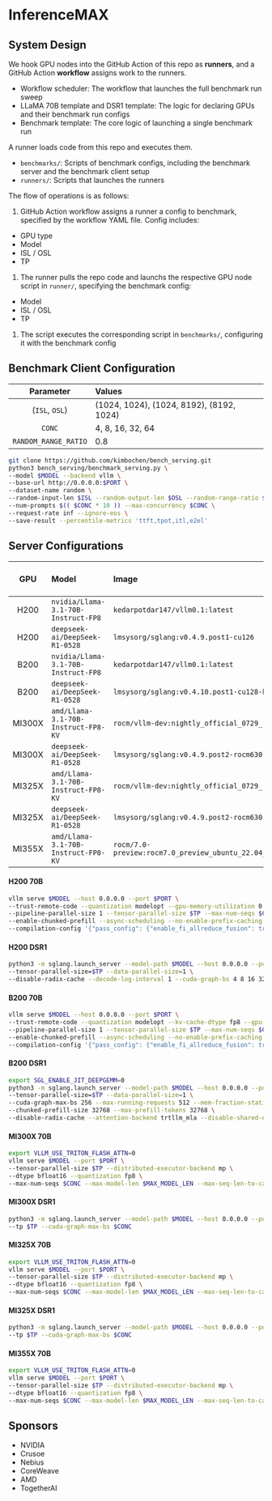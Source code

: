 # InferenceMAX


## System Design

We hook GPU nodes into the GitHub Action of this repo as **runners**, and a GitHub Action **workflow** assigns work to the runners.
- Workflow scheduler: The workflow that launches the full benchmark run sweep
- LLaMA 70B template and DSR1 template: The logic for declaring GPUs and their benchmark run configs
- Benchmark template: The core logic of launching a single benchmark run

A runner loads code from this repo and executes them.
- `benchmarks/`: Scripts of benchmark configs, including the benchmark server and the benchmark client setup
- `runners/`: Scripts that launches the runners

The flow of operations is as follows:
1. GitHub Action workflow assigns a runner a config to benchmark, specified by the workflow YAML file. Config includes:
  - GPU type
  - Model
  - ISL / OSL
  - TP
1. The runner pulls the repo code and launchs the respective GPU node script in `runner/`, specifying the benchmark config:
  - Model
  - ISL / OSL
  - TP
1. The script executes the corresponding script in `benchmarks/`, configuring it with the benchmark config


## Benchmark Client Configuration

| Parameter | Values |
| :-: | :- |
| (`ISL`, `OSL`) | (1024, 1024), (1024, 8192), (8192, 1024) |
| `CONC` | 4, 8, 16, 32, 64 |
| `RANDOM_RANGE_RATIO` | 0.8 |

```bash
git clone https://github.com/kimbochen/bench_serving.git 
python3 bench_serving/benchmark_serving.py \
--model $MODEL --backend vllm \
--base-url http://0.0.0.0:$PORT \
--dataset-name random \
--random-input-len $ISL --random-output-len $OSL --random-range-ratio $RANDOM_RANGE_RATIO \
--num-prompts $(( $CONC * 10 )) --max-concurrency $CONC \
--request-rate inf --ignore-eos \
--save-result --percentile-metrics 'ttft,tpot,itl,e2el'
```


## Server Configurations

| GPU | Model | Image | Server Launch Command |
| :-: | :- | :- | :-: |
| H200 | `nvidia/Llama-3.1-70B-Instruct-FP8` | `kedarpotdar147/vllm0.1:latest` | [Link](#h200-70b) |
| H200 | `deepseek-ai/DeepSeek-R1-0528` | `lmsysorg/sglang:v0.4.9.post1-cu126` | [Link](#h200-dsr1) |
| B200 | `nvidia/Llama-3.1-70B-Instruct-FP8` | `kedarpotdar147/vllm0.1:latest` | [Link](#b200-70b) |
| B200 | `deepseek-ai/DeepSeek-R1-0528` | `lmsysorg/sglang:v0.4.10.post1-cu128-b200` | [Link](#b200-dsr1) |
| MI300X | `amd/Llama-3.1-70B-Instruct-FP8-KV` | `rocm/vllm-dev:nightly_official_0729_rc1_20250718` | [Link](#mi300x-70b) |
| MI300X | `deepseek-ai/DeepSeek-R1-0528` | `lmsysorg/sglang:v0.4.9.post2-rocm630-mi30x` | [Link](#mi300x-dsr1) |
| MI325X | `amd/Llama-3.1-70B-Instruct-FP8-KV` | `rocm/vllm-dev:nightly_official_0729_rc1_20250718` | [Link](#mi325x-70b) |
| MI325X | `deepseek-ai/DeepSeek-R1-0528` | `lmsysorg/sglang:v0.4.9.post2-rocm630-mi30x` | [Link](#mi325x-dsr1) |
| MI355X | `amd/Llama-3.1-70B-Instruct-FP8-KV` | `rocm/7.0-preview:rocm7.0_preview_ubuntu_22.04_vllm_0.9.1_mi35x_alpha` | [Link](#mi355x-70b) |


#### H200 70B

```bash
vllm serve $MODEL --host 0.0.0.0 --port $PORT \
--trust-remote-code --quantization modelopt --gpu-memory-utilization 0.9 \
--pipeline-parallel-size 1 --tensor-parallel-size $TP --max-num-seqs $CONC --max-num-batched-tokens 8192 --max-model-len $MAX_MODEL_LEN \
--enable-chunked-prefill --async-scheduling --no-enable-prefix-caching \
--compilation-config '{"pass_config": {"enable_fi_allreduce_fusion": true}, "custom_ops": ["+rms_norm"], "level": 3}'
```

#### H200 DSR1

```bash
python3 -m sglang.launch_server --model-path $MODEL --host 0.0.0.0 --port $PORT --trust-remote-code \
--tensor-parallel-size=$TP --data-parallel-size=1 \
--disable-radix-cache --decode-log-interval 1 --cuda-graph-bs 4 8 16 32 64 128 256 --cuda-graph-max-bs 256 --max-running-requests 512
```

#### B200 70B

```bash
vllm serve $MODEL --host 0.0.0.0 --port $PORT \
--trust-remote-code --quantization modelopt --kv-cache-dtype fp8 --gpu-memory-utilization 0.9 \
--pipeline-parallel-size 1 --tensor-parallel-size $TP --max-num-seqs $CONC --max-num-batched-tokens 8192 --max-model-len $MAX_MODEL_LEN \
--enable-chunked-prefill --async-scheduling --no-enable-prefix-caching \
--compilation-config '{"pass_config": {"enable_fi_allreduce_fusion": true}, "custom_ops": ["+rms_norm"], "level": 3}'
```

#### B200 DSR1

```bash
export SGL_ENABLE_JIT_DEEPGEMM=0
python3 -m sglang.launch_server --model-path $MODEL --host 0.0.0.0 --port $PORT --trust-remote-code \
--tensor-parallel-size=$TP --data-parallel-size=1 \
--cuda-graph-max-bs 256 --max-running-requests 512 --mem-fraction-static 0.89 \
--chunked-prefill-size 32768 --max-prefill-tokens 32768 \
--disable-radix-cache --attention-backend trtllm_mla --disable-shared-experts-fusion --enable-flashinfer-trtllm-moe
```

#### MI300X 70B

```bash
export VLLM_USE_TRITON_FLASH_ATTN=0
vllm serve $MODEL --port $PORT \
--tensor-parallel-size $TP --distributed-executor-backend mp \
--dtype bfloat16 --quantization fp8 \
--max-num-seqs $CONC --max-model-len $MAX_MODEL_LEN --max-seq-len-to-capture $MAX_MODEL_LEN
```

#### MI300X DSR1

```bash
python3 -m sglang.launch_server --model-path $MODEL --host 0.0.0.0 --port $PORT --trust-remote-code \
--tp $TP --cuda-graph-max-bs $CONC
```

#### MI325X 70B

```bash
export VLLM_USE_TRITON_FLASH_ATTN=0
vllm serve $MODEL --port $PORT \
--tensor-parallel-size $TP --distributed-executor-backend mp \
--dtype bfloat16 --quantization fp8 \
--max-num-seqs $CONC --max-model-len $MAX_MODEL_LEN --max-seq-len-to-capture $MAX_MODEL_LEN
```

#### MI325X DSR1

```bash
python3 -m sglang.launch_server --model-path $MODEL --host 0.0.0.0 --port $PORT --trust-remote-code \
--tp $TP --cuda-graph-max-bs $CONC
```

#### MI355X 70B

```bash
export VLLM_USE_TRITON_FLASH_ATTN=0
vllm serve $MODEL --port $PORT \
--tensor-parallel-size $TP --distributed-executor-backend mp \
--dtype bfloat16 --quantization fp8 \
--max-num-seqs $CONC --max-model-len $MAX_MODEL_LEN --max-seq-len-to-capture $MAX_MODEL_LEN
```

## Sponsors

- NVIDIA
- Crusoe
- Nebius
- CoreWeave
- AMD
- TogetherAI
